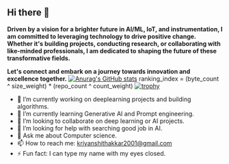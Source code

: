 ## Hi there 👋
<B>Driven by a vision for a brighter future in AI/ML, IoT, and instrumentation, I am committed to leveraging technology to drive positive change. Whether it's building projects, conducting research, or collaborating with like-minded professionals, I am dedicated to shaping the future of these transformative fields.

Let's connect and embark on a journey towards innovation and excellence together.</B>
[![Anurag's GitHub stats](https://github-readme-stats.vercel.app/api?username=kriyanshi)](https://github.com/anuraghazra/github-readme-stats)
ranking_index = (byte_count ^ size_weight) * (repo_count ^ count_weight)
[![trophy](https://github-profile-trophy.vercel.app/?username=ryo-ma&theme=onedark)](https://github.com/ryo-ma/github-profile-trophy)


- 🔭 I’m currently working on deeplearning projects and building algorithms.
- 🌱 I’m currently learning Generative AI and Prompt engineering.
- 👯 I’m looking to collaborate on deep learning or AI projects.
- 🤔 I’m looking for help with searching good job in AI.
- 💬 Ask me about Computer science.
- 📫 How to reach me: kriyanshithakkar2001@gmail.com 
- ⚡ Fun fact: I can type my name with my eyes closed.

